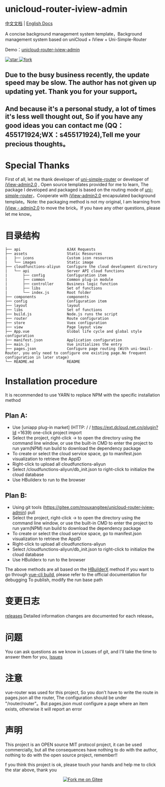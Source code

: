 <h1> unicloud-router-iview-admin </h1>

[中文文档](README.md) | [English Docs](README.en.md)

A concise background management system template，Background management system based on uniCloud + IView + Uni-Simple-Router

Demo：[unicloud-router-iview-admin](http://mouxangitee.gitee.io/unicloud-router-iview-admin)

<a href='https://gitee.com/mouxangitee/unicloud-router-iview-admin/stargazers'>
  <img src='https://gitee.com/mouxangitee/unicloud-router-iview-admin/badge/star.svg?theme=dark' alt='star'></img>
</a> 
<a href='https://gitee.com/mouxangitee/unicloud-router-iview-admin/members'>
  <img src='https://gitee.com/mouxangitee/unicloud-router-iview-admin/badge/fork.svg?theme=dark' alt='fork'></img>
</a>

## Due to the busy business recently, the update speed may be slow. The author has not given up updating yet. Thank you for your support。
## And because it's a personal study, a lot of times it's less well thought out, So if you have any good ideas you can contact me (QQ：455171924;WX：s455171924),Tell me your precious thoughts。

# Special Thanks

First of all, let me thank developer of [uni-simple-router](http://hhyang.cn/) or developer of [iView-admin2.0](https://lison16.github.io/iview-admin-doc/#/) , Open source templates provided for me to learn, The package I developed and packaged is based on the routing mode of [uni-simple-router](http://hhyang.cn/)，Cooperate with [iView-admin2.0](https://lison16.github.io/iview-admin-doc/#/) encapsulated background template。Note: the packaging method is not my original, I am learning from [iView - admin2.0](https://lison16.github.io/iview-admin-doc/#/) to move the brick。If you have any other questions, please let me know。

# 目录结构
```
├── api                     AJAX Requests
├── assets                  Static Resources
|   ├── icons               Custom icon resources
|   └── images              Static image
├── cloudfunctions-aliyun   Configure the cloud development directory
|   └── api                 Server API cloud functions
|       ├── config          Configuration item
|       ├── common          Common plug-in module
|       ├── controller      Business logic function
|       ├── libs            Set of functions
|       └── index.js        Root folder
├── components              components
├── config                  Configuration item
├── layout                  layout
├── libs                    Set of functions
├── build.js                Node.js runs the script
├── router                  Route configuration
├── store                   Vuex configuration
├── view                    Page layout view
├── App.vue                 Global life cycle and global style configuration
├── manifest.json           Application configuration
├── main.js                 Vue initializes the entry
├── pages.json              Configure page routing (With uni-Smail-Router, you only need to configure one existing page.No frequent configuration in later stage)
└── README.md               README 
```

# Installation procedure

It is recommended to use YARN to replace NPM with the specific installation method

## Plan A:
* Use [uniapp plug-in market] (HTTP: / / https://ext.dcloud.net.cn/plugin?Id =1639) one-click project import
* Select the project, right-click -> to open the directory using the command line window, or use the built-in CMD to enter the project to run yarn(NPM) run build to download the dependency package
* To create or select the cloud service space, go to manifest.json visualization to retrieve the AppID
* Right-click to upload all cloudfunctions-aliyun
* Select /cloudfunctions-aliyun/db_init.json to right-click to initialize the cloud database
* Use HBuilderx to run to the browser

## Plan B:
* Using git tools (https://gitee.com/mouxangitee/unicloud-router-iview-admin) pull
* Select the project, right-click -> to open the directory using the command line window, or use the built-in CMD to enter the project to run yarn(NPM) run build to download the dependency package
* To create or select the cloud service space, go to manifest.json visualization to retrieve the AppID
* Right-click to upload all cloudfunctions-aliyun
* Select /cloudfunctions-aliyun/db_init.json to right-click to initialize the cloud database
* Use HBuilderx to run to the browser

The above methods are all based on the [HBuilderX](https://uniapp.dcloud.io/quickstart?id=_1-%e9%80%9a%e8%bf%87-hbuilderx-%e5%8f%af%e8%a7%86%e5%8c%96%e7%95%8c%e9%9d%a2) method
If you want to go through [vue-cli build](https://uniapp.dcloud.io/quickstart?id=_2-%e9%80%9a%e8%bf%87vue-cli%e5%91%bd%e4%bb%a4%e8%a1%8c), please refer to the official documentation for debugging
To publish, modify the run base path

# 变更日志

[releases](https://gitee.com/mouxangitee/unicloud-router-iview-admin/releases) Detailed information changes are documented for each release。

# 问题

You can ask questions as we know in Lssues of git, and I'll take the time to answer them for you, [Issues](https://gitee.com/mouxangitee/unicloud-router-iview-admin/issues/I1HX8E)

# 注意
vue-router was used for this project, So you don't have to write the route in pages.json all the router, The configuration should be under "/router/router"。But pages.json must configure a page where an item exists, otherwise it will report an error

# 声明
This project is an OPEN source MIT protocol project, it can be used commercially, but all the consequences have nothing to do with the author, nothing to do with the open source project, remember!!

f you think this project is ok, please touch your hands and help me to click the star above, thank you

<p align="center">
  <a href='https://gitee.com/mouxangitee/unicloud-router-iview-admin'>
    <img src='https://gitee.com/mouxangitee/unicloud-router-iview-admin/widgets/widget_6.svg' alt='Fork me on Gitee'></img>
  </a>
</p>

